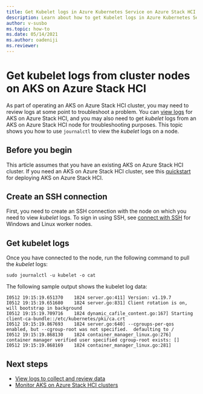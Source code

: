 ```yaml
---
title: Get Kubelet logs in Azure Kubernetes Service on Azure Stack HCI
description: Learn about how to get Kubelet logs in Azure Kubernetes Service on Azure Stack HCI.
author: v-susbo
ms.topic: how-to
ms.date: 05/14/2021
ms.author: oadeniji
ms.reviewer: 
---
```


# Get kubelet logs from cluster nodes on AKS on Azure Stack HCI

As part of operating an AKS on Azure Stack HCI cluster, you may need to review logs at some point to troubleshoot a problem. You can [view logs](./view-logs.md) for AKS on Azure Stack HCI, and you may also need to get _kubelet_ logs from an AKS on Azure Stack HCI node for troubleshooting purposes. This topic shows you how to use `journalctl` to view the _kubelet_ logs on a node.

## Before you begin

This article assumes that you have an existing AKS on Azure Stack HCI cluster. If you need an AKS on Azure Stack HCI cluster, see this [quickstart](kubernetes-walkthrough-powershell.md) for deploying AKS on Azure Stack HCI.

## Create an SSH connection

First, you need to create an SSH connection with the node on which you need to view _kubelet_ logs. To sign in using SSH, see [connect with SSH](./troubleshoot.md#troubleshoot-windows-worker-nodes) for Windows and Linux worker nodes.

## Get kubelet logs

Once you have connected to the node, run the following command to pull the _kubelet_ logs:

```console
sudo journalctl -u kubelet -o cat
```
The following sample output shows the kubelet log data:

```output
I0512 19:15:19.651370    1824 server.go:411] Version: v1.19.7
I0512 19:15:19.651680    1824 server.go:831] Client rotation is on, will bootstrap in background
I0512 19:15:19.709716    1824 dynamic_cafile_content.go:167] Starting client-ca-bundle::/etc/kubernetes/pki/ca.crt
I0512 19:15:19.867693    1824 server.go:640] --cgroups-per-qos enabled, but --cgroup-root was not specified.  defaulting to /
I0512 19:15:19.868130    1824 container_manager_linux.go:276] container manager verified user specified cgroup-root exists: []
I0512 19:15:19.868169    1824 container_manager_linux.go:281]
```

## Next steps

- [View logs to collect and review data](./view-logs.md) 
- [Monitor AKS on Azure Stack HCI clusters](./monitor-logging.md)
